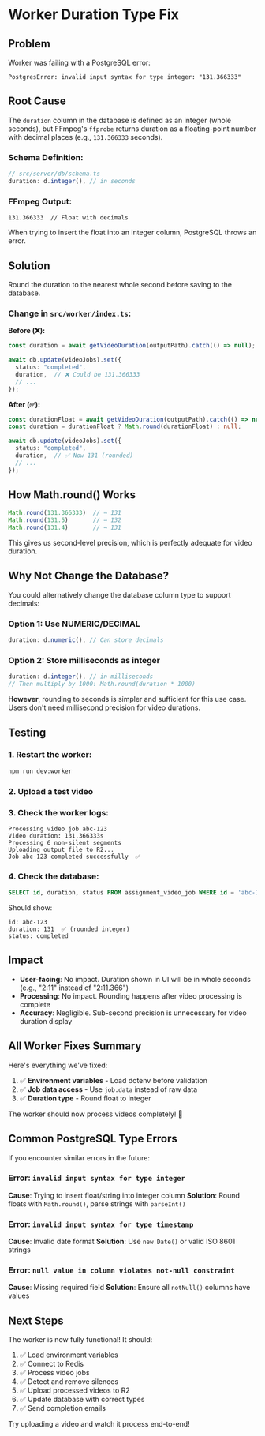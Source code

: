 # Worker Duration Type Fix

## Problem

Worker was failing with a PostgreSQL error:
```
PostgresError: invalid input syntax for type integer: "131.366333"
```

## Root Cause

The `duration` column in the database is defined as an integer (whole seconds), but FFmpeg's `ffprobe` returns duration as a floating-point number with decimal places (e.g., `131.366333` seconds).

### Schema Definition:
```typescript
// src/server/db/schema.ts
duration: d.integer(), // in seconds
```

### FFmpeg Output:
```
131.366333  // Float with decimals
```

When trying to insert the float into an integer column, PostgreSQL throws an error.

## Solution

Round the duration to the nearest whole second before saving to the database.

### Change in `src/worker/index.ts`:

**Before (❌):**
```typescript
const duration = await getVideoDuration(outputPath).catch(() => null);

await db.update(videoJobs).set({
  status: "completed",
  duration,  // ❌ Could be 131.366333
  // ...
});
```

**After (✅):**
```typescript
const durationFloat = await getVideoDuration(outputPath).catch(() => null);
const duration = durationFloat ? Math.round(durationFloat) : null;

await db.update(videoJobs).set({
  status: "completed",
  duration,  // ✅ Now 131 (rounded)
  // ...
});
```

## How Math.round() Works

```javascript
Math.round(131.366333)  // → 131
Math.round(131.5)       // → 132
Math.round(131.4)       // → 131
```

This gives us second-level precision, which is perfectly adequate for video duration.

## Why Not Change the Database?

You could alternatively change the database column type to support decimals:

### Option 1: Use NUMERIC/DECIMAL
```typescript
duration: d.numeric(), // Can store decimals
```

### Option 2: Store milliseconds as integer
```typescript
duration: d.integer(), // in milliseconds
// Then multiply by 1000: Math.round(duration * 1000)
```

**However**, rounding to seconds is simpler and sufficient for this use case. Users don't need millisecond precision for video durations.

## Testing

### 1. Restart the worker:
```bash
npm run dev:worker
```

### 2. Upload a test video

### 3. Check the worker logs:
```
Processing video job abc-123
Video duration: 131.366333s
Processing 6 non-silent segments
Uploading output file to R2...
Job abc-123 completed successfully  ✅
```

### 4. Check the database:
```sql
SELECT id, duration, status FROM assignment_video_job WHERE id = 'abc-123';
```

Should show:
```
id: abc-123
duration: 131  ✅ (rounded integer)
status: completed
```

## Impact

- **User-facing**: No impact. Duration shown in UI will be in whole seconds (e.g., "2:11" instead of "2:11.366")
- **Processing**: No impact. Rounding happens after video processing is complete
- **Accuracy**: Negligible. Sub-second precision is unnecessary for video duration display

## All Worker Fixes Summary

Here's everything we've fixed:

1. ✅ **Environment variables** - Load dotenv before validation
2. ✅ **Job data access** - Use `job.data` instead of raw data
3. ✅ **Duration type** - Round float to integer

The worker should now process videos completely! 🎉

## Common PostgreSQL Type Errors

If you encounter similar errors in the future:

### Error: `invalid input syntax for type integer`
**Cause**: Trying to insert float/string into integer column
**Solution**: Round floats with `Math.round()`, parse strings with `parseInt()`

### Error: `invalid input syntax for type timestamp`
**Cause**: Invalid date format
**Solution**: Use `new Date()` or valid ISO 8601 strings

### Error: `null value in column violates not-null constraint`
**Cause**: Missing required field
**Solution**: Ensure all `notNull()` columns have values

## Next Steps

The worker is now fully functional! It should:
1. ✅ Load environment variables
2. ✅ Connect to Redis
3. ✅ Process video jobs
4. ✅ Detect and remove silences
5. ✅ Upload processed videos to R2
6. ✅ Update database with correct types
7. ✅ Send completion emails

Try uploading a video and watch it process end-to-end!

